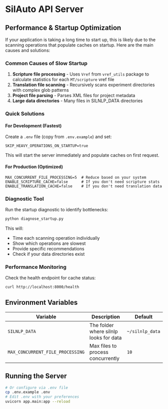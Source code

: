 # SilAuto API Server

## Performance & Startup Optimization

If your application is taking a long time to start up, this is likely due to the scanning operations that populate caches on startup. Here are the main causes and solutions:

### Common Causes of Slow Startup

1. **Scripture file processing** - Uses `Vref` from `vref_utils` package to calculate statistics for each `MT/scripture` vref file
2. **Translation file scanning** - Recursively scans experiment directories with complex glob patterns
3. **Project file parsing** - Parses XML files for project metadata
4. **Large data directories** - Many files in SILNLP_DATA directories

### Quick Solutions

#### For Development (Fastest)

Create a `.env` file (copy from `.env.example`) and set:

```env
SKIP_HEAVY_OPERATIONS_ON_STARTUP=true
```

This will start the server immediately and populate caches on first request.

#### For Production (Optimized)

```env
MAX_CONCURRENT_FILE_PROCESSING=5  # Reduce based on your system
ENABLE_SCRIPTURE_CACHE=false      # If you don't need scripture stats
ENABLE_TRANSLATION_CACHE=false    # If you don't need translation data
```

### Diagnostic Tool

Run the startup diagnostic to identify bottlenecks:

```bash
python diagnose_startup.py
```

This will:

- Time each scanning operation individually
- Show which operations are slowest
- Provide specific recommendations
- Check if your data directories exist

### Performance Monitoring

Check the health endpoint for cache status:

```bash
curl http://localhost:8000/health
```

## Environment Variables

| Variable                         | Description                            | Default         |
| ---------------------------------| -------------------------------------- | --------------- |
| `SILNLP_DATA`                    | The folder where silnlp looks for data | `~/silnlp_data` |
| `MAX_CONCURRENT_FILE_PROCESSING` | Max files to process concurrently      | `10`            |

## Running the Server

```bash
# Or configure via .env file
cp .env.example .env
# Edit .env with your preferences
uvicorn app.main:app --reload
```
